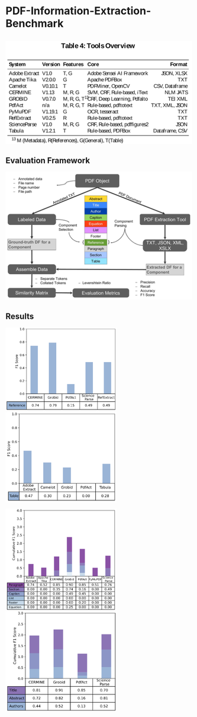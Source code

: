 # PDF-Information-Extraction-Benchmark

<!---
## Related Work
![Alt text](./images/rel2.svg)
<img src="./images/rel1.svg">
-->

##
<img src="./images/tools.svg">

## Evaluation Framework
<img src="./images/EvaluationModel (1).jpg">

## Results
<p float="left">
<img src="./images/ref (2).svg", width="300"/>
<img src="./images/table (2).svg" width="300"/>
</p>
<p float="left">
<img src="./images/general (2).svg" width="300"/>
<img src="./images/meta (2).svg" width="300"/>
</p>

